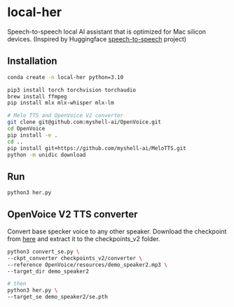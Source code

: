 # local-her
Speech-to-speech local AI assistant that is optimized for Mac silicon devices. (Inspired by Huggingface [speech-to-speech](https://github.com/huggingface/speech-to-speech) project)

## Installation

```bash
conda create -n local-her python=3.10

pip3 install torch torchvision torchaudio
brew install ffmpeg
pip install mlx mlx-whisper mlx-lm

# Melo TTS and OpenVoice V2 converter
git clone git@github.com:myshell-ai/OpenVoice.git
cd OpenVoice
pip install -e .
cd ..
pip install git+https://github.com/myshell-ai/MeloTTS.git
python -m unidic download
```
## Run

```bash
python3 her.py
```

## OpenVoice V2 TTS converter
Convert base specker voice to any other speaker.
Download the checkpoint from [here](https://myshell-public-repo-host.s3.amazonaws.com/openvoice/checkpoints_v2_0417.zip) and extract it to the checkpoints_v2 folder.

```bash
python3 convert_se.py \
--ckpt_converter checkpoints_v2/converter \
--reference OpenVoice/resources/demo_speaker2.mp3 \
--target_dir demo_speaker2

# then
python3 her.py \
--target_se demo_speaker2/se.pth
```
